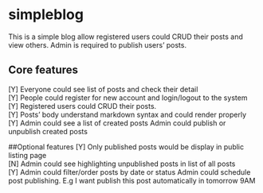 # simpleblog
This is a simple blog
allow registered users could CRUD their posts and view others. 
Admin is required to publish users’ posts. 
## Core features 
[Y] Everyone could see list of posts and check their detail <br>
[Y] People could register for new account and login/logout to the system <br>
[Y] Registered users could CRUD their posts. <br>
[Y] Posts’ body understand markdown syntax and could render properly <br>
[Y] Admin could see a list of created posts Admin could publish or unpublish created posts <br>

##Optional features 
[Y] Only published posts would be display in public listing page <br>
[N] Admin could see highlighting unpublished posts in list of all posts <br> 
[Y] Admin could filter/order posts by date or status Admin could schedule post publishing. E.g I want publish this post automatically in tomorrow 9AM
